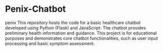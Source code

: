 # Penix-Chatbot
penix  This repository hosts the code for a basic healthcare chatbot developed using Python (Flask) and JavaScript. The chatbot provides preliminary health information and guidance. This project is for educational purposes and demonstrates core chatbot functionalities, such as user input processing and basic symptom assessment.
